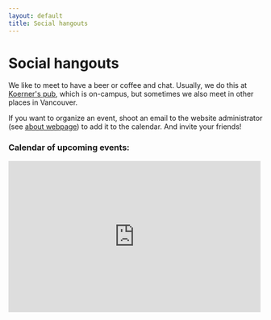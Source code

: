 ```yaml
---
layout: default
title: Social hangouts
---
```


# Social hangouts

We like to meet to have a beer or coffee and chat.
Usually, we do this at [Koerner's pub](https://www.koerners.ca/),
which is on-campus, but sometimes we also meet in other places in Vancouver.

If you want to organize an event, shoot an email to the website administrator
(see [about webpage](./about.html)) to add it to the calendar. And invite your friends!



<div class="span9">
	<h3>Calendar of upcoming events:</h3>
	<iframe src="https://calendar.google.com/calendar/embed?height=300&wkst=1&bgcolor=%23ffffff&ctz=America%2FVancouver&src=ZDhibmxnaGlxcmVwc2ZrazNjN2ZsZmlyaWNAZ3JvdXAuY2FsZW5kYXIuZ29vZ2xlLmNvbQ&color=%238E24AA&showPrint=0&showTitle=0" style="border-width:0" width="500" height="300" frameborder="0" scrolling="no"></iframe>
</div><!--/span-->
